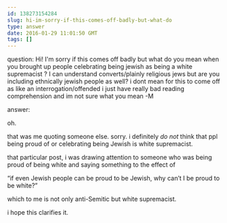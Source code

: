 ```yaml
---
id: 138273154284
slug: hi-im-sorry-if-this-comes-off-badly-but-what-do
type: answer
date: 2016-01-29 11:01:50 GMT
tags: []
---
```

question: Hi! I'm sorry if this comes off badly but what do you mean when you brought up people celebrating being jewish as being a white supremacist ? I can understand converts/plainly religious jews but are you including ethnically jewish people as well? i dont mean for this to come off as like an interrogation/offended i just have really bad reading comprehension and im not sure what you mean -M

answer: <p>oh.&nbsp;</p><p>that was me quoting someone else. sorry. i definitely *do not* think that ppl being proud of or celebrating being Jewish is white supremacist.&nbsp;</p><p>that particular post, i was drawing attention to someone who was being proud of being white and saying something to the effect of&nbsp;</p><p>“if even Jewish people can be proud to be Jewish, why can’t I be proud to be white?”<br></p><p>which to me is not only anti-Semitic but white supremacist.</p><p>i hope this clarifies it.</p>